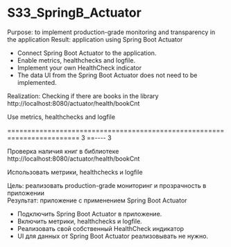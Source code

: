 # S33_SpringB_Actuator
 

Purpose: to implement production-grade monitoring and transparency in the application
Result: application using Spring Boot Actuator

- Connect Spring Boot Actuator to the application.
- Enable metrics, healthchecks and logfile.
- Implement your own HealthCheck indicator
- The data UI from the Spring Boot Actuator does not need to be implemented.

Realization: 
Checking if there are books in the library
http://localhost:8080/actuator/health/bookCnt

Use metrics, healthchecks and logfile

======================================================================== 3
==---- 3

Проверка наличия книг в библиотеке   
http://localhost:8080/actuator/health/bookCnt   
 
Использовать метрики, healthchecks и logfile   

Цель: реализовать production-grade мониторинг и прозрачность в приложении   
Результат: приложение с применением Spring Boot Actuator   

- Подключить Spring Boot Actuator в приложение.   
- Включить метрики, healthchecks и logfile.  
- Реализовать свой собственный HealthCheck индикатор   
- UI для данных от Spring Boot Actuator реализовывать не нужно.   
